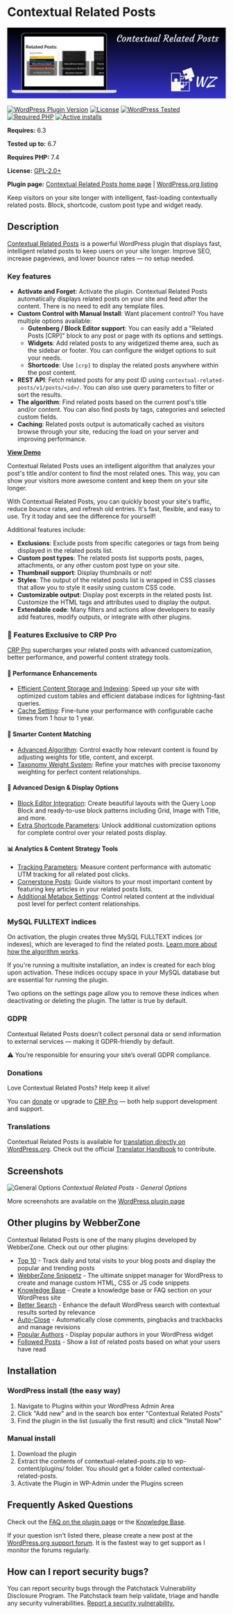 # Contextual Related Posts

[![WordPress Plugin Version](https://github.com/WebberZone/contextual-related-posts/blob/master/wporg-assets/banner-1544x500.png)](https://wordpress.org/plugins/contextual-related-posts/)

[![WordPress Plugin Version](https://img.shields.io/wordpress/plugin/v/contextual-related-posts.svg?style=flat-square)](https://wordpress.org/plugins/contextual-related-posts/)
[![License](https://img.shields.io/badge/license-GPL_v2%2B-orange.svg?style=flat-square)](http://opensource.org/licenses/GPL-2.0)
[![WordPress Tested](https://img.shields.io/wordpress/v/contextual-related-posts.svg?style=flat-square)](https://wordpress.org/plugins/contextual-related-posts/)
[![Required PHP](https://img.shields.io/wordpress/plugin/required-php/contextual-related-posts?style=flat-square)](https://wordpress.org/plugins/contextual-related-posts/)
[![Active installs](https://img.shields.io/wordpress/plugin/installs/contextual-related-posts?style=flat-square)](https://wordpress.org/plugins/contextual-related-posts/)

__Requires:__ 6.3

__Tested up to:__ 6.7

__Requires PHP:__ 7.4

__License:__ [GPL-2.0+](http://www.gnu.org/licenses/gpl-2.0.html)

__Plugin page:__ [Contextual Related Posts home page](https://webberzone.com/plugins/contextual-related-posts/) | [WordPress.org listing](https://wordpress.org/plugins/contextual-related-posts/)

Keep visitors on your site longer with intelligent, fast-loading contextually related posts. Block, shortcode, custom post type and widget ready.

## Description

[Contextual Related Posts](https://wordpress.org/plugins/contextual-related-posts/) is a powerful WordPress plugin that displays fast, intelligent related posts to keep users on your site longer. Improve SEO, increase pageviews, and lower bounce rates — no setup needed.

### Key features

* __Activate and Forget__: Activate the plugin. Contextual Related Posts automatically displays related posts on your site and feed after the content. There is no need to edit any template files.
* __Custom Control with Manual Install__: Want placement control? You have multiple options available:
  * __Gutenberg / Block Editor support__: You can easily add a "Related Posts [CRP]" block to any post or page with its options and settings.
  * __Widgets__: Add related posts to any widgetized theme area, such as the sidebar or footer. You can configure the widget options to suit your needs.
  * __Shortcode__: Use `[crp]` to display the related posts anywhere within the post content.
* __REST API__: Fetch related posts for any post ID using `contextual-related-posts/v1/posts/<id>/`. You can also use query parameters to filter or sort the results.
* __The algorithm__: Find related posts based on the current post's title and/or content. You can also find posts by tags, categories and selected custom fields.
* __Caching__: Related posts output is automatically cached as visitors browse through your site, reducing the load on your server and improving performance.

__[View Demo](https://demo.webberzone.com)__

Contextual Related Posts uses an intelligent algorithm that analyzes your post's title and/or content to find the most related ones. This way, you can show your visitors more awesome content and keep them on your site longer.

With Contextual Related Posts, you can quickly boost your site's traffic, reduce bounce rates, and refresh old entries. It's fast, flexible, and easy to use. Try it today and see the difference for yourself!

Additional features include:

* __Exclusions__: Exclude posts from specific categories or tags from being displayed in the related posts list.
* __Custom post types__: The related posts list supports posts, pages, attachments, or any other custom post type on your site.
* __Thumbnail support__: Display thumbnails or not!
* __Styles__: The output of the related posts list is wrapped in CSS classes that allow you to style it easily using custom CSS code.
* __Customizable output__: Display post excerpts in the related posts list. Customize the HTML tags and attributes used to display the output.
* __Extendable code__: Many filters and actions allow developers to easily add features, modify outputs, or integrate with other plugins.

### 💼 Features Exclusive to CRP Pro

[CRP Pro](https://webberzone.com/plugins/contextual-related-posts/pro/) supercharges your related posts with advanced customization, better performance, and powerful content strategy tools.

#### 🚀 Performance Enhancements

* [Efficient Content Storage and Indexing](https://webberzone.com/support/knowledgebase/efficient-content-storage-and-indexing/): Speed up your site with optimized custom tables and efficient database indices for lightning-fast queries.
* [Cache Setting](https://webberzone.com/support/knowledgebase/caching-in-contextual-related-posts/): Fine-tune your performance with configurable cache times from 1 hour to 1 year.

#### 🎯 Smarter Content Matching

* [Advanced Algorithm](https://webberzone.com/support/knowledgebase/contextual-related-posts-algorithm/): Control exactly how relevant content is found by adjusting weights for title, content, and excerpt.
* [Taxonomy Weight System](https://webberzone.com/support/knowledgebase/contextual-related-posts-algorithm/#weighting-categories-tags-and-taxonomies): Refine your matches with precise taxonomy weighting for perfect content relationships.

#### 🎨 Advanced Design & Display Options

* [Block Editor Integration](https://webberzone.com/support/knowledgebase/contextual-related-posts-blocks/): Create beautiful layouts with the Query Loop Block and ready-to-use block patterns including Grid, Image with Title, and more.
* [Extra Shortcode Parameters](https://webberzone.com/support/knowledgebase/contextual-related-posts-shortcode/): Unlock additional customization options for complete control over your related posts display.

#### 📊 Analytics & Content Strategy Tools

* [Tracking Parameters](https://webberzone.com/support/knowledgebase/tracking-parameters/): Measure content performance with automatic UTM tracking for all related post clicks.
* [Cornerstone Posts](https://webberzone.com/support/knowledgebase/cornerstone-posts-in-contextual-related-posts/): Guide visitors to your most important content by featuring key articles in your related posts lists.
* [Additional Metabox Settings](https://webberzone.com/support/knowledgebase/contextual-related-posts-metabox/): Control related content at the individual post level for perfect content relationships.

### MySQL FULLTEXT indices

On activation, the plugin creates three MySQL FULLTEXT indices (or indexes), which are leveraged to find the related posts. [Learn more about how the algorithm works](https://webberzone.com/support/knowledgebase/contextual-related-posts-algorithm/).

If you're running a multisite installation, an index is created for each blog upon activation. These indices occupy space in your MySQL database but are essential for running the plugin.

Two options on the settings page allow you to remove these indices when deactivating or deleting the plugin. The latter is true by default.

### GDPR

Contextual Related Posts doesn’t collect personal data or send information to external services — making it GDPR-friendly by default.

⚠️ You’re responsible for ensuring your site’s overall GDPR compliance.

### Donations

Love Contextual Related Posts? Help keep it alive!

You can [donate](https://wzn.io/donate-crp) or upgrade to [CRP Pro](https://webberzone.com/plugins/contextual-related-posts/pro/) — both help support development and support.

### Translations

Contextual Related Posts is available for [translation directly on WordPress.org](https://translate.wordpress.org/projects/wp-plugins/contextual-related-posts). Check out the official [Translator Handbook](https://make.wordpress.org/polyglots/handbook/rosetta/theme-plugin-directories/) to contribute.

## Screenshots

![General Options](https://raw.github.com/WebberZone/contextual-related-posts/master/wporg-assets/screenshot-1.png)
_Contextual Related Posts - General Options_

More screenshots are available on the [WordPress plugin page](https://wordpress.org/plugins/contextual-related-posts/screenshots/)

## Other plugins by WebberZone

Contextual Related Posts is one of the many plugins developed by WebberZone. Check out our other plugins:

* [Top 10](https://wordpress.org/plugins/top-10/) - Track daily and total visits to your blog posts and display the popular and trending posts
* [WebberZone Snippetz](https://wordpress.org/plugins/add-to-all/) - The ultimate snippet manager for WordPress to create and manage custom HTML, CSS or JS code snippets
* [Knowledge Base](https://wordpress.org/plugins/knowledgebase/) - Create a knowledge base or FAQ section on your WordPress site
* [Better Search](https://wordpress.org/plugins/better-search/) - Enhance the default WordPress search with contextual results sorted by relevance
* [Auto-Close](https://wordpress.org/plugins/autoclose/) - Automatically close comments, pingbacks and trackbacks and manage revisions
* [Popular Authors](https://wordpress.org/plugins/popular-authors/) - Display popular authors in your WordPress widget
* [Followed Posts](https://wordpress.org/plugins/where-did-they-go-from-here/) - Show a list of related posts based on what your users have read

## Installation

### WordPress install (the easy way)

1. Navigate to Plugins within your WordPress Admin Area
2. Click "Add new" and in the search box enter "Contextual Related Posts"
3. Find the plugin in the list (usually the first result) and click "Install Now"

### Manual install

1. Download the plugin
2. Extract the contents of contextual-related-posts.zip to wp-content/plugins/ folder. You should get a folder called contextual-related-posts.
3. Activate the Plugin in WP-Admin under the Plugins screen

## Frequently Asked Questions

Check out the [FAQ on the plugin page](https://wordpress.org/plugins/contextual-related-posts/faq/) or the [Knowledge Base](https://webberzone.com/support/product/contextual-related-posts/).

If your question isn't listed there, please create a new post at the [WordPress.org support forum](https://wordpress.org/support/plugin/contextual-related-posts). It is the fastest way to get support as I monitor the forums regularly.

## How can I report security bugs?

You can report security bugs through the Patchstack Vulnerability Disclosure Program. The Patchstack team help validate, triage and handle any security vulnerabilities. [Report a security vulnerability.](https://patchstack.com/database/vdp/contextual-related-posts)
